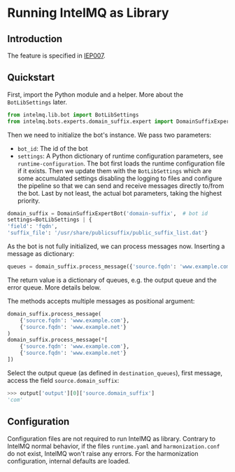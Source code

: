 <!-- comment
   SPDX-FileCopyrightText: 2023 Bundesamt für Sicherheit in der Informationstechnik (BSI)
   SPDX-License-Identifier: AGPL-3.0-or-later
-->

# Running IntelMQ as Library

## Introduction

The feature is specified in
[IEP007](https://github.com/certtools/ieps/tree/iep-007/007/).

## Quickstart

First, import the Python module and a helper. More about the
`BotLibSettings` later.

```python
from intelmq.lib.bot import BotLibSettings
from intelmq.bots.experts.domain_suffix.expert import DomainSuffixExpertBot
```

Then we need to initialize the bot's instance. We pass two parameters:

* `bot_id`: The id of the bot
* `settings`: A Python dictionary of runtime configuration parameters, see
`runtime-configuration`. The bot first
loads the runtime configuration file if it exists. Then we update them
with the `BotLibSettings` which are some accumulated settings disabling
the logging to files and configure the pipeline so that we can send and
receive messages directly to/from the bot.
Last by not least, the actual bot parameters, taking the highest priority.

```python
domain_suffix = DomainSuffixExpertBot('domain-suffix',  # bot id
settings=BotLibSettings | {
'field': 'fqdn',
'suffix_file': '/usr/share/publicsuffix/public_suffix_list.dat'}
```

As the bot is not fully initialized, we can process messages now.
Inserting a message as dictionary:

```python
queues = domain_suffix.process_message({'source.fqdn': 'www.example.com'})
```

The return value is a dictionary of queues, e.g. the output queue and
the error queue. More details below.

The methods accepts multiple messages as positional argument:

```python
domain_suffix.process_message(
    {'source.fqdn': 'www.example.com'},
    {'source.fqdn': 'www.example.net'}
)
domain_suffix.process_message(*[
    {'source.fqdn': 'www.example.com'},
    {'source.fqdn': 'www.example.net'}
])
```

Select the output queue (as defined in `destination_queues`), first message, access the field `source.domain_suffix`:
```python
>>> output['output'][0]['source.domain_suffix']
'com'
```

## Configuration

Configuration files are not required to run IntelMQ as library. Contrary
to IntelMQ normal behavior, if the files `runtime.yaml` and
`harmonization.conf` do not exist, IntelMQ won't raise any errors. For
the harmonization configuration, internal defaults are loaded.

